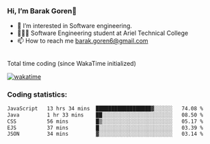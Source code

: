 ###  Hi, I’m Barak Goren👋
- 👀 I’m interested in Software engineering.
- 👨🏼‍🎓 Software Engineering student at Ariel Technical College
- 📫 How to reach me barak.goren6@gmail.com
##
Total time coding (since WakaTime initialized)

[![wakatime](https://wakatime.com/badge/user/5cc5ec80-a806-4ca2-a704-db29274e48cd.svg)](https://wakatime.com/@5cc5ec80-a806-4ca2-a704-db29274e48cd)

   
### Coding statistics:

<!--START_SECTION:waka-->

```txt
JavaScript   13 hrs 34 mins  ██████████████████▓░░░░░░   74.08 %
Java         1 hr 33 mins    ██░░░░░░░░░░░░░░░░░░░░░░░   08.50 %
CSS          56 mins         █▒░░░░░░░░░░░░░░░░░░░░░░░   05.17 %
EJS          37 mins         █░░░░░░░░░░░░░░░░░░░░░░░░   03.39 %
JSON         34 mins         ▓░░░░░░░░░░░░░░░░░░░░░░░░   03.14 %
```

<!--END_SECTION:waka-->

<!---
barakgoren/barakgoren is a ✨ special ✨ repository because its `README.md` (this file) appears on your GitHub profile.
You can click the Preview link to take a look at your changes.
--->
